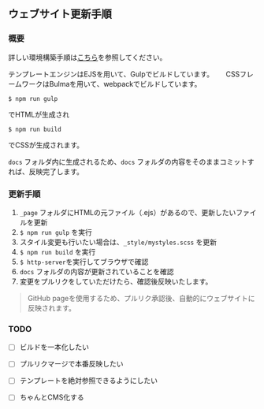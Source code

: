 ## ウェブサイト更新手順  
### 概要  
詳しい環境構築手順は[こちら](ContributorGuide.md)を参照してください。　　

テンプレートエンジンはEJSを用いて、Gulpでビルドしています。　　
CSSフレームワークはBulmaを用いて、webpackでビルドしています。　　

`$ npm run gulp`  

でHTMLが生成され  

`$ npm run build`  

でCSSが生成されます。  

`docs` フォルダ内に生成されるため、`docs` フォルダの内容をそのままコミットすれば、反映完了します。  

### 更新手順  
1. `_page` フォルダにHTMLの元ファイル（.ejs）があるので、更新したいファイルを更新  
1. `$ npm run gulp` を実行  
1. スタイル変更も行いたい場合は、`_style/mystyles.scss` を更新  
1. `$ npm run build` を実行  
1. `$ http-server`を実行してブラウザで確認  
1. `docs` フォルダの内容が更新されていることを確認  
1. 変更をプルリクをしていただけたら、確認後反映いたします。  

> GitHub pageを使用するため、プルリク承認後、自動的にウェブサイトに反映されます。

### TODO  
- [ ] ビルドを一本化したい
- [ ] プルリクマージで本番反映したい
- [ ] テンプレートを絶対参照できるようにしたい
- [ ] ちゃんとCMS化する

